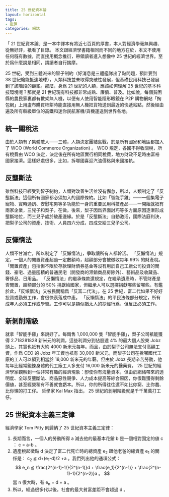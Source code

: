 ```yaml
---
title: 25 世紀資本論
layout: horizontal
tags:
- 亂彈
categories: 網誌
---
```

「 21 世紀資本論」是一本中譯本有將近七百頁的厚書，本人對經濟學毫無興趣、從無好評，衹看了目錄。
本文跟經濟學書籍相同而不同的地方在於，本文不使用任何旣有數據，而直接用槪念推衍，帶領讀者進入想像中 25 世紀的經濟世界。至於爲什麼說是相同，請讀者自行揣摩。

25 世紀，受到三體派來的智子制約（好消息是三體艦隊出了點問題，預計要到 38 世紀纔能抵達地球），人類科技並未取得突破性發展，但基礎民用科技已發展到了該階段的巔峯。那麼，身爲 21 世紀的人類，應該如何理解 25 世紀的基本科技環境呢？那就是 21 世紀現有科技都非常成熟、廉價、普及。比如說，每個貧困縣的農民家裏都有數架無人機，以便有人使用智能隱形眼鏡在 P2P 購物網站「掏包網」上用盧布購買柿餠時能直接用無人機把貨物送到最近的快遞站點，然後經由遍及所有縣級單位的高鐵和迷你民航客機/貨機運送到世界各地。

## 統一關稅法
由於人類有了集體敵人——三體，人類決定團結奮戰，於是所有國家和地區都加入了 WCO (World Commerce Organization) 。 WCO 規定，各國不得收關稅，所有稅費由 WCO 決定，決定後在所有地區實行相同稅費，地方財政不足時由富裕國家接濟。這樣好處很多，比如，拆哪國喜迎汽油價格與米國接軌。

## 反壟斷法
雖然科技已經受到智子制約，人類對改善生活並沒有懈怠，所以，人類制定了「反壟斷法」這個所有國家都必須加入的國際條約。比如「智能手雞」——一個集電子寵物、實時通訊、安慰宅男等多功能於一身的重要民用科技產品——一開始就衹有兩家企業，三兒子和梨子，在做。後來，梨子因爲界面討巧等多方面原因逐漸形成壟斷地位，而三兒子處於破產邊緣。於是「反壟斷法」自動激活，國際法庭判決，把梨子公司的資產、技術、人員四六分成，四成交給三兒子公司。

## 反懶惰法
人類不甘滅亡，所以制定了「反懶惰法」，爭取讓所有人都幹活。
「反懶惰法」規定，一個人的閒置資產超過一定數額時，超額部分會被徵收每年 99% 的財產稅。「閒置資產」包括但不限於存款理財債券基金等沒有用於自己工廠公司投資的閒錢、豪宅、過量囤積的普通民宅（開發商的滯銷商品房除外）、藝術品及收藏品、奢侈品、日用品。
「反懶惰法」的繼承條款還規定，在繼承遺產時，不管財產是否閒置，超額部分的 50% 捐獻給國家，但繼承人可以選擇捐獻哪些留哪些。有鑑於此，「反懶惰法」又被民間稱爲「反富二代法」。在 25 世紀，富二代如果不好好投資或勤勞工作，會很快衰落成中產。
「反懶惰法」的平民法條部分規定，所有成年人必須工作或學習。工作可以是類似猶太人的抄經行爲，但反正必須工作。

## 新剝削階級
就拿「智能手雞」來說好了。每銷售 1,000,000 隻「智能手雞」，梨子公司衹能獲得 2.718281828 新米元的利潤，這些利潤分到佔股達 4% 的最大個人股東 Jobz 頭上，其實也衹有大約 4000 新米元每年。而且，由於梨子公司無法支付高額工資，作爲 CEO 的 Jobz 年工資也衹有 30,000 新米元，而梨子公司在拆哪國代工廠的工人可以領到相當於 18,000 新米元的年薪。但由於 Jobz 長期辛苦勞動，他每年比經常鍛鍊身體的代工廠工人多支付 16,000 新米元的醫藥費。
25 世紀的經濟學家觀察到一個非常有趣的經濟現象：卽使你有海量資本，但由於網絡帶來的透明度、全球反壟斷法、商品惡性競爭、人力成本提高等綜合原因，你很難獲得剩餘價値，甚至經營稍有不善就會虧本。所以，你的所得往往還不如比你窮、比你蠢、比你懶的打工仔。
哲學家 Kal Max 指出， 25 世紀的剝削階級就是千千萬萬打工仔。

## 25 世紀資本主義三定律
經濟學家 Tom Pitty 則歸納了 25 世紀資本主義三定律：
1. 長期而言，一個人的勞動所得 a 減去他的最基本花銷 b 是一個相對固定的値 c ： c = a-b 。
2. 遺產稅起徵點 d 決定了富二代死亡時的總資產 e<sub>2</sub> 跟他老爸的總資產 e<sub>1</sub> 的關係是： c<sub>2</sub> ≦ d+(e<sub>1</sub>-d)/2 +a 。我們列出他的通項公式： 
$$
e_n ≦ \frac{2^(n-1)-1/}{2^(n-1)}d + \frac{e_1}{2^(n-1)} + \frac{2^(n-1)-1}{2^(n-2)}a 。
$$
當 n 很大時，有 e<sub>n</sub> = d + a 。
3. 所以，經過很多代以後，社會的最大貧富差距不會超過 d 。